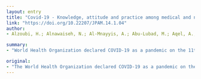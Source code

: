 ```yaml
---
layout: entry
title: "Covid-19 - Knowledge, attitude and practice among medical and non-medical university students in Jordan"
link: "https://doi.org/10.22207/JPAM.14.1.04"
author:
- Alzoubi, H.; Alnawaiseh, N.; Al-Mnayyis, A.; Abu-Lubad, M.; Aqel, A.; Al-Shagahin, H.

summary:
- "World Health Organization declared COVID-19 as a pandemic on the 11th of March 2020. Knowledge and attitude of people should be directed towards strict preventive practices. The aim of the current cross-sectional study is to assess knowledge and practice of medical and non-medical colleges in Jordan. Nearly 90% of students agreed that hand washing is necessary for prevention of infection. Around 20% and 19.2% students believed antibiotics and smoking to be a protective measure against the virus."

original:
- "The World Health Organization declared COVID-19 as a pandemic on the 11th of March 2020. Since then, many efforts are being carried out to contain the virus. Knowledge and attitude of people should be directed towards strict preventive practices in order to halt the spread of the virus. The aim of the current cross-sectional study is to assess the knowledge, practice and attitude of university students from medical and non-medical colleges in Jordan using a structured questionnaire involving a total number of 592 students. A positive response regarding the overall knowledge about the symptoms of COVID-19 was observed in more than 90% of the students. In response to the attitude and practice, a good number of students nearly 99.7% agreed that hand washing is necessary for prevention of infection whereas 68.4% believed that mask wearing would prevent the infection. Around 6-7% students considered the virus as a stigma hence would not visit hospital. Also, around 10% students believed that their religious beliefs and body immunity might protect them from infection. More dangerously, 20.6% and 19.2% students believed antibiotics and smoking to be a protective measure against the infection respectively. Also, 96.8% do avoid hand shaking, 98.8% wash their hands and 93.3% use alcoholic rub, 95.8% cough or sneeze in a tissue and dispose it in waste bin, 51% will drink ginger with honey and 42.7% eat garlic for infection prevention. The main sources of knowledge were social media, internet and television. No significant difference was noticed between medical and non medical colleges. Thus, there is a need for more detailed and directed measures and awareness campaigns to improve the knowledge, attitude and practice in some critical aspects to contain the virus."
---
```


